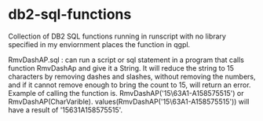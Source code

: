 # db2-sql-functions
 Collection of DB2 SQL functions
 running in runscript with no library specified in my enviornment places the function in qgpl.

 RmvDashAP.sql : can run a script or sql statement in a program that calls function RmvDashAp and give it a String. It will reduce the string to 15 characters by removing dashes and slashes, without removing the numbers, and if it cannot remove enough to bring the count to 15, will return an error. Example of calling the function is. RmvDashAP('15\63A1-A158575515') or RmvDashAP(CharVarible). values(RmvDashAP('15\63A1-A158575515')) will have a result of '15631A158575515'. 
